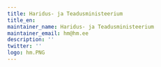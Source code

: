 ```yaml
---
title: Haridus- ja Teadusministeerium
title_en:
maintainer_name: Haridus- ja Teadusministeerium
maintainer_email: hm@hm.ee
description: ''
twitter: ''
logo: hm.PNG
---
```

